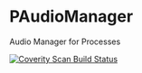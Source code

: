 # PAudioManager
Audio Manager for Processes



<a href="https://scan.coverity.com/projects/5172">
  <img alt="Coverity Scan Build Status"
       src="https://scan.coverity.com/projects/5172/badge.svg"/>
</a>
